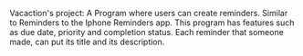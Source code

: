 Vacaction's project:
A Program where users can create reminders. Similar to Reminders to the Iphone Reminders app.
This program has features such as due date, priority and completion status.
Each reminder that someone made, can put its title and its description.
